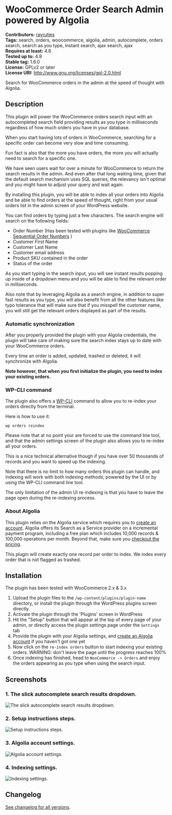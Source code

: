 # WooCommerce Order Search Admin powered by Algolia #
**Contributors:** [rayrutjes](https://profiles.wordpress.org/rayrutjes)  
**Tags:** search, orders, woocommerce, algolia, admin, autocomplete, orders search, search as you type, instant search, ajax search, ajax  
**Requires at least:** 4.6  
**Tested up to:** 4.9  
**Stable tag:** 1.6.0  
**License:** GPLv2 or later  
**License URI:** http://www.gnu.org/licenses/gpl-2.0.html  

Search for WooCommerce orders in the admin at the speed of thought with Algolia.

## Description ##

This plugin will power the WooCommerce orders search input with an autocompleted search field providing results as you type in milliseconds regardless of how much orders you have in your database.

When you start having lots of orders in WooCommerce, searching for a specific order can become very slow and time consuming.

Fun fact is also that the more you have orders, the more you will actually need to search for a specific one.

We have seen users wait for over a minute for WooCommerce to return the search results in the admin.
And even after that long waiting time, given that the default search mechanism uses SQL queries, the relevancy isn't optimal and you might have to adjust your query and wait again.

By installing this plugin, you will be able to index all your orders into Algolia and be able to find orders at the speed of thought, right from your usual orders list in the admin screen of your WordPress website.

You can find orders by typing just a few characters.
The search engine will search on the following fields:

* Order Number (Has been tested with plugins like [WooCommerce Sequential Order Numbers](https://wordpress.org/plugins/woocommerce-sequential-order-numbers/) )
* Customer First Name
* Customer Last Name
* Customer email address
* Product SKU contained in the order
* Status of the order

As you start typing in the search input, you will see instant results popping up inside of a dropdown menu and you will
be able to find the relevant order in milliseconds.

Also note that by leveraging Algolia as a search engine, in addition to super fast results as you type, you will
also benefit from all the other features like typo tolerance that will make sure that if you misspell the customer name, you will still get the relevant orders displayed as part of the results.

### Automatic synchronization ###

After you properly provided the plugin with your Algolia credentials, the plugin will take care of making sure
the search index stays up to date with your WooCommerce orders.

Every time an order is added, updated, trashed or deleted, it will synchronize with Algolia.

**Note however, that when you first initialize the plugin, you need to index your existing orders.**

### WP-CLI command ###

The plugin also offers a [WP-CLI](http://wp-cli.org/) command to allow you to re-index your orders directly from the
terminal.

Here is how to use it:

`wp orders reindex`

Please note that at no point your are forced to use the command line tool, and that the admin settings screen
of the plugin also allows you to re-index all your orders.

This is a nice technical alternative though if you have over 50 thousands of records and you want to speed up the indexing.

Note that there is no limit to how many orders this plugin can handle, and indexing will work with both indexing methods;
powered by the UI or by using the WP-CLI command line tool.

The only limitation of the admin UI re-indexing is that you have to leave the page open during the re-indexing
process.


### About Algolia ###

This plugin relies on the Algolia service which requires you to [create an account](https://www.algolia.com/getstarted/pass?redirect=true).
Algolia offers its Search as a Service provider on a incremental payment program, including a free plan which includes 10,000 records & 100,000 operations per month.
Beyond that, make sure you [checkout the pricing](https://www.algolia.com/pricing).

This plugin will create exactly one record per order to index. We index every order that is not flagged as trashed.

## Installation ##

The plugin has been tested with WooCommerce 2.x & 3.x

1. Upload the plugin files to the `/wp-content/plugins/plugin-name` directory,
or install the plugin through the WordPress plugins screen directly.
1. Activate the plugin through the 'Plugins' screen in WordPress
1. Hit the "Setup" button that will  appear at the top of every page of your admin,
or directly access the plugin settings page under the `Settings` tab
1. Provide the plugin with your Algolia settings, and
[create an Algolia account](https://www.algolia.com/getstarted/pass?redirect=true) if you haven't got one yet
1. Now click on the `re-index orders` button to start indexing your existing orders.
WARNING: don't leave the page until the progress reaches 100%
1. Once indexing has finished, head to `WooCommerce -> Orders` and enjoy the orders appearing as you type when using the search input.

## Screenshots ##

### 1. The slick autocomplete search results dropdown. ###
![The slick autocomplete search results dropdown.](https://ps.w.org/wc-order-search-admin/assets/screenshot-1.png)

### 2. Setup instructions steps. ###
![Setup instructions steps.](https://ps.w.org/wc-order-search-admin/assets/screenshot-2.png)

### 3. Algolia account settings. ###
![Algolia account settings.](https://ps.w.org/wc-order-search-admin/assets/screenshot-3.png)

### 4. Indexing settings. ###
![Indexing settings.](https://ps.w.org/wc-order-search-admin/assets/screenshot-4.png)


## Changelog ##

[See changelog for all versions](https://github.com/rayrutjes/wc-order-search-admin/blob/master/CHANGELOG.md).
